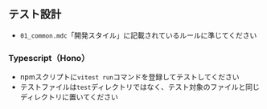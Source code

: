 ## テスト設計

- `01_common.mdc`「開発スタイル」に記載されているルールに準じてください

### Typescript（Hono）

- npmスクリプトに`vitest run`コマンドを登録してテストしてください
- テストファイルは`test`ディレクトリではなく、テスト対象のファイルと同じディレクトリに置いてください